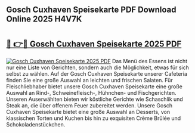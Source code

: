 ## Gosch Cuxhaven Speisekarte PDF Download Online 2025 H4V7K

# <h2><a href="http://gcah9u.nevu.top/?p=Gosch+Cuxhaven+Speisekarte">🔗 👉🔴 Gosch Cuxhaven Speisekarte 2025 PDF</a></h2>

[![Gosch Cuxhaven Speisekarte 2025 PDF](https://i.imgur.com/dBaPXMq.png)](http://gcah9u.nevu.top/?p=Gosch+Cuxhaven+Speisekarte)
Das Menü des Essens ist nicht nur eine Liste von Gerichten, sondern auch die Möglichkeit, etwas für sich selbst zu wählen. Auf der Gosch Cuxhaven Speisekarte unserer Cafeteria finden Sie eine große Auswahl an leichten und frischen Salaten. Für Fleischliebhaber bietet unsere Gosch Cuxhaven Speisekarte eine große Auswahl an Rind-, Schweinefleisch-, Hühnchen- und Fischgerichten. Unseren Auserwählten bieten wir köstliche Gerichte wie Schaschlik und Steak an, die über offenem Feuer zubereitet werden. Unsere Gosch Cuxhaven Speisekarte bietet eine große Auswahl an Desserts, von klassischen Torten und Kuchen bis hin zu exquisiten Crème Brûlée und Schokoladenstückchen.
